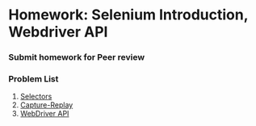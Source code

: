 Homework: Selenium Introduction, Webdriver API
=====================================

### Submit homework for Peer review

### Problem List

1. [Selectors](./01.Selectors)
1. [Capture-Replay](./02.IDE)
1. [WebDriver API](./03.WebDriverAPI)
